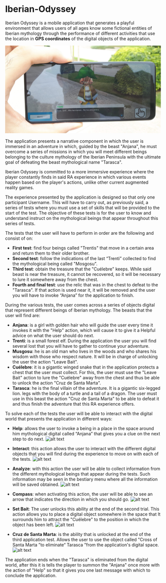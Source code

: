 # Iberian-Odyssey
Iberian Odyssey is a mobile application that generates a playful environment that allows
users of all ages know some fictional entities of Iberian mythology
through the performance of different activities that use the location in
**GPS coordinates** of the digital objects of the application.

![alt text](https://github.com/VicenteMurguiSanchis/Iberian-Odyssey/blob/main/Imagenes_GitHub/WhatsApp%20Image%202021-09-14%20at%2017.57.29(1).jpeg)

The application presents a narrative component in which the user is immersed
in an adventure in which, guided by the beast "Anjana", he must overcome a series of
missions in which you will meet different beings belonging to the culture
mythology of the Iberian Peninsula with the ultimate goal of defeating the beast
mythological name "Tarasca".

Iberian Odyssey is committed to a more immersive experience where the player
constantly finds in said RA experience in which various events happen
based on the player's actions, unlike other current augmented reality games.

The experience presented by the application is designed so that only one participant
Username. This will have to carry out, as previously said, a series of tests
where you must use a set of skills that will be provided to the
start of the test. The objective of these tests is for the user to know and understand
instruct on the mythological beings that appear throughout this series of tests.

The tests that the user will have to perform in order are the following and consist of
on:
* **First test**: find four beings called "Trentis" that move
in a certain area and return them to their older brother.
* **Second test**: follow the indications of the last “Trenti” collected to
find the mythological being called "Mosgosu".
* **Third test**: obtain the treasure that the "Cuélebre" keeps. While said
beast is near the treasure, it cannot be recovered, so it will be
necessary to lure it somewhere away from the chest.
* **Fourth and final test**: use the relic that was in the chest to defeat
to the "Tarasca". If that action is used near it, it will be removed and the user
you will have to invoke “Anjana” for the application to finish.

During the various tests, the user comes across a series of objects
digital that represent different beings of Iberian mythology. The beasts that the user will find are:
* **Anjana**: is a girl with golden hair who will guide the user
every time it invokes it with the "Help" action, which will cause it to give it a
Helpful advice on what the user should do next.
* **Trenti**: is a small forest elf. During the application the user
you will find several lost that you will have to gather to continue your
adventure.
* **Musgosu**: he is an old man who lives in the woods and who shares his wisdom
with those who respect nature. It will be in charge of unlocking the
user the action "Leave Bait".
* **Cuélebre**: it is a gigantic winged snake that in the application
protects a chest that the user must collect. For this, the user must
use the "Leave Bait" action to lure the "Cuélebre" away from the chest and thus
be able to unlock the action "Cruz de Santa Marta".
* **Tarasca**: he is the final villain of the adventure. It is a gigantic six-legged lion.
legs with the body of a turtle and a tail of a dragon. The user must use in
this beast the action "Cruz de Santa Marta" to be able to defeat it and thus finish
the adventure that this RA experience offers.

To solve each of the tests the user will be able to interact with the digital world
that presents the application in different ways:
* **Help**: allows the user to invoke a being in a place in the space around him
mythological digital called “Anjana” that gives you a clue on the next step
to do next.
![alt text](https://github.com/VicenteMurguiSanchis/Iberian-Odyssey/blob/main/Imagenes_GitHub/Gif4.gif)

* **Interact**: this action allows the user to interact with the different
digital objects that you will find during the experience to move on
with each of the tests.
![alt text](https://github.com/VicenteMurguiSanchis/Iberian-Odyssey/blob/main/Imagenes_GitHub/Gif4.gif)

* **Analyze**: with this action the user will be able to collect information from the different
mythological beings that appear during the tests. Such information may
be seen in the bestiary menu where all the information will be saved
obtained.
![alt text](https://github.com/VicenteMurguiSanchis/Iberian-Odyssey/blob/main/Imagenes_GitHub/Gif5.gif)

* **Compass**: when activating this action, the user will be able to see an arrow that
indicates the direction in which you should go.
![alt text](https://github.com/VicenteMurguiSanchis/Iberian-Odyssey/blob/main/Imagenes_GitHub/Gif6.gif)

* **Set Bait**: The user unlocks this ability at the end of the second trial.
This action allows you to place a digital object somewhere in the space that
It surrounds him to attract the "Cuélebre" to the position in which the object has been left.
![alt text](https://github.com/VicenteMurguiSanchis/Iberian-Odyssey/blob/main/Imagenes_GitHub/Gif7.gif)

* **Cruz de Santa Marta**: is the ability that is unlocked at the end of the third
application test. Allows the user to use the object called "Cross of
Santa Marta ”to eliminate“ Tarasca ”from the application's digital space.
![alt text](https://github.com/VicenteMurguiSanchis/Iberian-Odyssey/blob/main/Imagenes_GitHub/Gif8.gif)


The application ends when the "Tarasca" is eliminated from the digital world, after this it is
tells the player to summon the "Anjana" once more with the action of
"Help" so that it gives you one last message with which to conclude the application.
